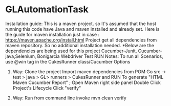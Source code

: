 # GLAutomationTask
Installation guide: This is a maven project. so It's assumed that the host running this code have Java and maven installed and already set. 
Here is the guide for maven installation just in case : https://maven.apache.org/install.html
Project get all dependencies from maven repository. So no additional installation needed.
*Below are the dependencies are being used for this project
Cucumber-Junit, Cucumber-java,Selenium, Bonigarcia Webdriver
Test RUN
Notes: To run all Scenarios, use @win tag in the CukesRunner class/Cucumber Options

1. Way:
Clone the project
Import maven dependencies from POM
Go src -> test > java > GL> runners > CukesRunner and RUN
To generate "HTML Maven Cucumber Report" ;
Open Maven right side panel Double Click Project's Lifecycle Click "verify"

2. Way:
Run from command line invoke mvn clean verify
